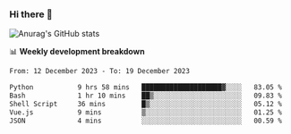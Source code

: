 ### Hi there 👋
![Anurag's GitHub stats](https://github-readme-stats.vercel.app/api?username=jami1024&show_icons=true&theme=radical)

📊 **Weekly development breakdown**
<!--START_SECTION:waka-->

```txt
From: 12 December 2023 - To: 19 December 2023

Python           9 hrs 58 mins   ████████████████████▓░░░░   83.05 %
Bash             1 hr 10 mins    ██▒░░░░░░░░░░░░░░░░░░░░░░   09.83 %
Shell Script     36 mins         █▒░░░░░░░░░░░░░░░░░░░░░░░   05.12 %
Vue.js           9 mins          ▒░░░░░░░░░░░░░░░░░░░░░░░░   01.25 %
JSON             4 mins          ░░░░░░░░░░░░░░░░░░░░░░░░░   00.59 %
```

<!--END_SECTION:waka-->
<!--
**jami1024/jami1024** is a ✨ _special_ ✨ repository because its `README.md` (this file) appears on your GitHub profile.

Here are some ideas to get you started:

- 🔭 I’m currently working on ...
- 🌱 I’m currently learning ...
- 👯 I’m looking to collaborate on ...
- 🤔 I’m looking for help with ...
- 💬 Ask me about ...
- 📫 How to reach me: ...
- 😄 Pronouns: ...
- ⚡ Fun fact: ...
-->
